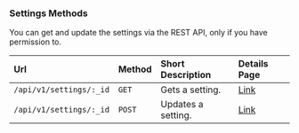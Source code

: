 ### Settings Methods
You can get and update the settings via the REST API, only if you have permission to.

| Url | Method | Short Description | Details Page |
| :--- | :--- | :--- | :--- |
| `/api/v1/settings/:_id` | `GET` | Gets a setting. | [Link](get/) |
| `/api/v1/settings/:_id` | `POST` | Updates a setting. | [Link](update/) |
